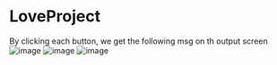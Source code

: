 # LoveProject
By clicking each button, we get the following msg on th output screen
![image](https://user-images.githubusercontent.com/104209441/183236930-a13fe73b-2bce-402f-8e35-517a8b8f7dfc.png)
![image](https://user-images.githubusercontent.com/104209441/183236944-df3a7f5c-ad59-4488-bd81-afd92bb4c192.png)
![image](https://user-images.githubusercontent.com/104209441/183236950-ff3f0e23-ec83-473a-be94-cc6e7f1745fd.png)
